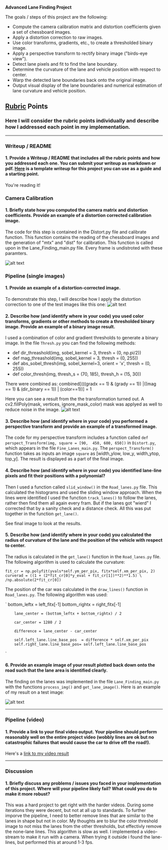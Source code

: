 
**Advanced Lane Finding Project**

The goals / steps of this project are the following:

* Compute the camera calibration matrix and distortion coefficients given a set of chessboard images.
* Apply a distortion correction to raw images.
* Use color transforms, gradients, etc., to create a thresholded binary image.
* Apply a perspective transform to rectify binary image ("birds-eye view").
* Detect lane pixels and fit to find the lane boundary.
* Determine the curvature of the lane and vehicle position with respect to center.
* Warp the detected lane boundaries back onto the original image.
* Output visual display of the lane boundaries and numerical estimation of lane curvature and vehicle position.

[//]: # (Image References)

[image1]: ./output_images/Distort.PNG "Undistorted"
[image2]: ./test_images/test1.jpg "Road Transformed"
[image3]: ./output_images/thresh_img.png "Binary Example"
[image4]: ./output_images/Car_w_lanes.PNG "Output"
[video1]: ./output_1.mp4 "Video"

## [Rubric](https://review.udacity.com/#!/rubrics/571/view) Points

### Here I will consider the rubric points individually and describe how I addressed each point in my implementation.  

---

### Writeup / README

#### 1. Provide a Writeup / README that includes all the rubric points and how you addressed each one.  You can submit your writeup as markdown or pdf.  [Here](https://github.com/udacity/CarND-Advanced-Lane-Lines/blob/master/writeup_template.md) is a template writeup for this project you can use as a guide and a starting point.  

You're reading it!

### Camera Calibration

#### 1. Briefly state how you computed the camera matrix and distortion coefficients. Provide an example of a distortion corrected calibration image.

The code for this step is contained in the Distort.py file and calibrate function. This function contains the reading of the chessboard images and the generation of "mtx" and "dist" for calibration. This function is called upon in the Lane_Finding_main.py file. Every frame is undistroted with these paramters.  


![alt text][image1]

### Pipeline (single images)

#### 1. Provide an example of a distortion-corrected image.

To demonstrate this step, I will describe how I apply the distortion correction to one of the test images like this one:
![alt text][image2]

#### 2. Describe how (and identify where in your code) you used color transforms, gradients or other methods to create a thresholded binary image.  Provide an example of a binary image result.

I used a combination of color and gradient thresholds to generate a binary image. In the file `Thresh.py` you can find the following methods: 
* def dir_threashold(img, sobel_kernel = 3, thresh = (0, np.pi/2))
* def mag_threashold(img, sobel_kernel = 3, thresh = (0, 255))
* def abs_sobel_thresh(img, sobel_kernel=3, orient = 'x', thresh = (0, 255))
* def color_thresh(img, thresh_s = (70, 185), thresh_h = (15, 30))

There were combined as: combined[(((gradx == 1) & (grady == 1)) |((mag == 1) & (dir_binary == 1)) | (color==1))] = 1

Here you can see a result from the the transformation turned out. 
A cv2.fillPoly(mask, vertices, ignore_mask_color) mask was applyed as well to reduce noise in the image. 
![alt text][image3]



#### 3. Describe how (and identify where in your code) you performed a perspective transform and provide an example of a transformed image.

The code for my perspective transform includes a function called `def perspect_Transform(img, square = [90,  450, 600, 650])` in `Distort.py`, which appears in the file `Fine_Lanes_main.py`. The `perspect_Transform()` function takes as inputs an image `square` as [width_ylow, low_y, width_ytop, top_y]. 
The result is displayed as a part of the final image. 


#### 4. Describe how (and identify where in your code) you identified lane-line pixels and fit their positions with a polynomial?

Then I used a function called `slid_window()` in the `Road_lanes.py` file. This calculated the histograms and used the sliding window approach. When the lines were identified I used the function `track_lanes()` to follow the lanes, rather then find them all again every fram. But if the lanes got "wierd" I corrected that by a sanity check and a distance check. All this was put together in the function `get_lane()`. 

See final image to look at the results. 

#### 5. Describe how (and identify where in your code) you calculated the radius of curvature of the lane and the position of the vehicle with respect to center.

The radius is calculated in the `get_lane()` function in the `Road_lanes.py` file. The following algorithm is used to calculate the curvature: 

`
fit_cr = np.polyfit(yvals*self.ym_per_pix, fitx*self.xm_per_pix, 2)
        curverad = ((1 + (2*fit_cr[0]*y_eval + fit_cr[1])**2)**1.5) \
                                     /np.absolute(2*fit_cr[0])
`

The position of the car was calculated in the `draw_lines()` function in `Road_lanes.py`. The following algorithm was used: 

`
  bottom_leftx = left_fitx[-1]
        bottom_rightx = right_fitx[-1]
        
        lane_center = (bottom_leftx + bottom_rightx) / 2
        
        car_center = 1280 / 2
        
        difference = lane_center - car_center
        
        self.left_lane.line_base_pos  = difference * self.xm_per_pix
        self.right_lane.line_base_pos= self.left_lane.line_base_pos
`
#### 6. Provide an example image of your result plotted back down onto the road such that the lane area is identified clearly.

The finding on the lanes was implemented in the file `Lane_Finding_main.py` with the functions `process_img()` and `get_lane_image()`.  Here is an example of my result on a test image:

![alt text][image4]

---

### Pipeline (video)

#### 1. Provide a link to your final video output.  Your pipeline should perform reasonably well on the entire project video (wobbly lines are ok but no catastrophic failures that would cause the car to drive off the road!).

Here's a [link to my video result](./output_1.mp4)

---

### Discussion

#### 1. Briefly discuss any problems / issues you faced in your implementation of this project.  Where will your pipeline likely fail?  What could you do to make it more robust?

This was a hard project to get right with the harder videos. During some iterations they were decent, but not at all up to standards. To further imporve the pipeline, I need to better remove lines that are similar to the lanes in shape but not in color. My thoughts are to blur the color threshold image to not miss the lanes from the other thresholds, but effectivly remove the none-lane lines. This algorithm is slow as well. I implemented a video-stream to make it run with a camera. When trying it outside i found the lane-lines, but performed this at around 1-3 fps. 
